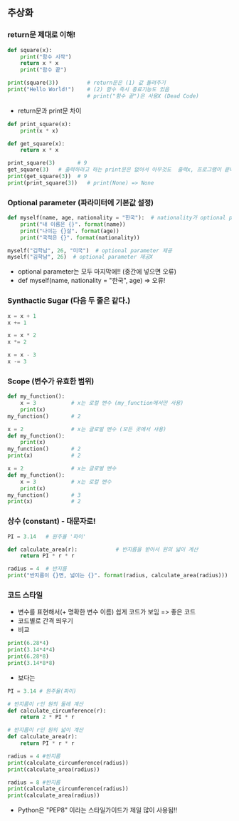 ## 추상화

### return문 제대로 이해!
```python
def square(x):
    print("함수 시작")
    return x * x
    print("함수 끝")

print(square(3))         # return문은 (1) 값 돌려주기 
print("Hello World!")    # (2) 함수 즉시 종료기능도 있음
                         # print("함수 끝")은 사용X (Dead Code)
```

* return문과 print문 차이
```python
def print_square(x):
    print(x * x)

def get_square(x):
    return x * x

print_square(3)       # 9
get_square(3)   # 출력하라고 하는 print문은 없어서 아무것도  출력x, 프로그램이 끝나버림
print(get_square(3))  # 9
print(print_square(3))   # print(None) => None
```


### Optional parameter (파라미터에 기본값 설정)
```python
def myself(name, age, nationality = "한국"):  # nationality가 optional parameter
    print("내 이름은 {}". format(name))
    print("나이는 {}살". format(age))
    print("국적은 {}". format(nationality))

myself("김학남", 26, "미국")  # optional parameter 제공
myself("김학남", 26)  # optional parameter 제공X
```
* optional parameter는 모두 마지막에!! (중간에 넣으면 오류)
* def myself(name, nationality = "한국", age) => 오류!


### Synthactic Sugar (다음 두 줄은 같다.)
```python
x = x + 1
x += 1

x = x * 2
x *= 2

x = x - 3
x -= 3
```


### Scope (변수가 유효한 범위)
```python
def my_function():
    x = 3           # x는 로컬 변수 (my_function에서만 사용)
    print(x)
my_function()       # 2

x = 2               # x는 글로벌 변수 (모든 곳에서 사용)
def my_function():
    print(x)
my_function()       # 2
print(x)            # 2

x = 2               # x는 글로벌 변수
def my_function():
    x = 3           # x는 로컬 변수
    print(x)
my_function()       # 3
print(x)            # 2
```

### 상수 (constant) - 대문자로!
```python
PI = 3.14   # 원주율 '파이' 

def calculate_area(r):            # 반지름을 받아서 원의 넓이 계산
    return PI * r * r

radius = 4  # 반지름
print("반지름이 {}면, 넓이는 {}". format(radius, calculate_area(radius)))
```

### 코드 스타일

* 변수를 표현해서(+ 명확한 변수 이름) 쉽게 코드가 보임 => 좋은 코드
* 코드별로 간격 띄우기
* 비교
```python
print(6.28*4)
print(3.14*4*4)
print(6.28*8)
print(3.14*8*8)
```

* 보다는
```python
PI = 3.14 # 원주율(파이)

# 반지름이 r인 원의 둘레 계산
def calculate_circumference(r):
    return 2 * PI * r

# 반지름이 r인 원의 넓이 계산
def calculate_area(r):
    return PI * r * r

radius = 4 #반지름
print(calculate_circumference(radius))
print(calculate_area(radius))

radius = 8 #반지름
print(calculate_circumference(radius))
print(calculate_area(radius))
```

* Python은 "PEP8" 이라는 스타일가이드가 제일 많이 사용됨!!
